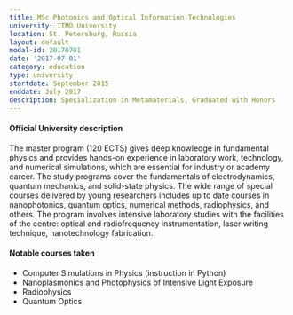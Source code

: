```yaml
---
title: MSc Photonics and Optical Information Technologies
university: ITMO University
location: St. Petersburg, Russia
layout: default
modal-id: 20170701
date: '2017-07-01'
category: education
type: university
startdate: September 2015
enddate: July 2017
description: Specialization in Metamaterials, Graduated with Honors
---
```


#### Official University description

The master program (120 ECTS) gives deep knowledge in fundamental physics and provides hands-on experience in laboratory work, technology, and numerical simulations, which are essential for industry or academy career. The study programs cover the fundamentals of electrodynamics, quantum mechanics, and solid-state physics. The wide range of special courses delivered by young researchers includes up to date courses in nanophotonics, quantum optics, numerical methods, radiophysics, and others. The program involves intensive laboratory studies with the facilities of the centre: optical and radiofrequency instrumentation, laser writing technique, nanotechnology fabrication.

#### Notable courses taken

* Computer Simulations in Physics (instruction in Python)
* Nanoplasmonics and Photophysics of Intensive Light Exposure
* Radiophysics
* Quantum Optics
